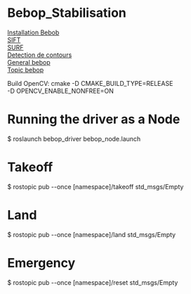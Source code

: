 # Bebop_Stabilisation

[Installation Bebob](https://bebop-autonomy.readthedocs.io/en/latest/installation.html)  
[SIFT](https://www.cs.ubc.ca/~lowe/papers/ijcv04.pdf)  
[SURF](https://link.springer.com/chapter/10.1007/11744023_32)  
[Detection de contours](https://docs.opencv.org/master/df/d0d/tutorial_find_contours.html)  
[General bebop](https://bebop-autonomy.readthedocs.io/en/latest/index.html)  
[Topic bebop](https://bebop-autonomy.readthedocs.io/en/latest/reading.html) 

Build OpenCV:
cmake -D CMAKE_BUILD_TYPE=RELEASE \
    -D OPENCV_ENABLE_NONFREE=ON

**Running the driver as a Node**
====
$ roslaunch bebop_driver bebop_node.launch

**Takeoff**
====
$ rostopic pub --once [namespace]/takeoff std_msgs/Empty

**Land**
====
$ rostopic pub --once [namespace]/land std_msgs/Empty

**Emergency**
====
$ rostopic pub --once [namespace]/reset std_msgs/Empty
